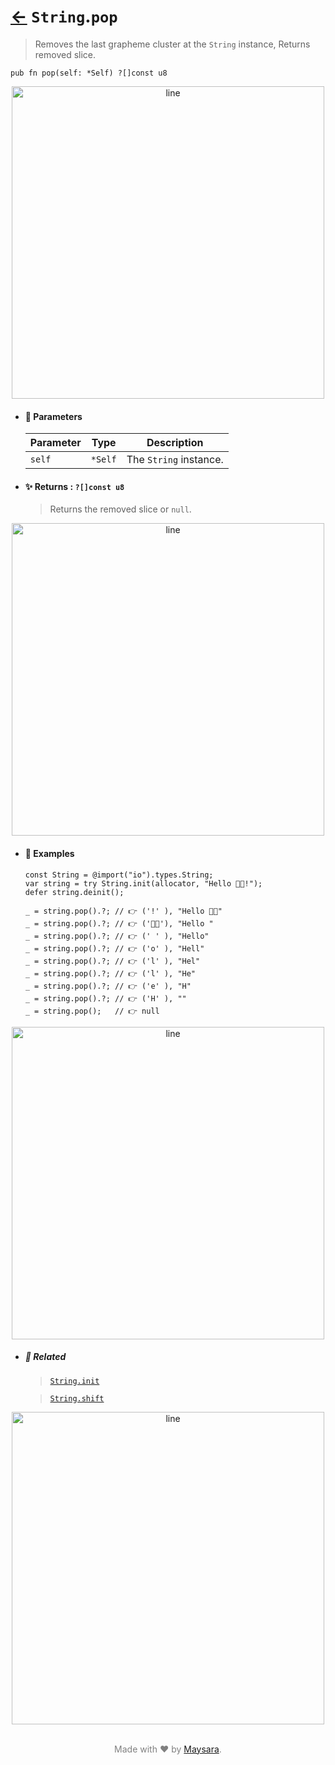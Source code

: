 # [←](../String.md) `String`.`pop`

> Removes the last grapheme cluster at the `String` instance, Returns removed slice.

```zig
pub fn pop(self: *Self) ?[]const u8
```

<div align="center">
<img src="https://github.com/maysara-elshewehy/io-bench/tree/main/dist/img/md/line.png" alt="line" style="width:500px;"/>
</div>

- #### 🧩 Parameters

    | Parameter | Type    | Description            |
    | --------- | ------- | ---------------------- |
    | `self`    | `*Self` | The `String` instance. |

- #### ✨ Returns : `?[]const u8`

    > Returns the removed slice or `null`.

<div align="center">
<img src="https://github.com/maysara-elshewehy/io-bench/tree/main/dist/img/md/line.png" alt="line" style="width:500px;"/>
</div>

- #### 🧪 Examples

    ```zig
    const String = @import("io").types.String;
    var string = try String.init(allocator, "Hello 👨‍🏭!");
    defer string.deinit();
    ```

    ```zig
    _ = string.pop().?; // 👉 ('!' ), "Hello 👨‍🏭"
    _ = string.pop().?; // 👉 ('👨‍🏭'), "Hello "
    _ = string.pop().?; // 👉 (' ' ), "Hello"
    _ = string.pop().?; // 👉 ('o' ), "Hell"
    _ = string.pop().?; // 👉 ('l' ), "Hel"
    _ = string.pop().?; // 👉 ('l' ), "He"
    _ = string.pop().?; // 👉 ('e' ), "H"
    _ = string.pop().?; // 👉 ('H' ), ""
    _ = string.pop();   // 👉 null
    ```

<div align="center">
<img src="https://github.com/maysara-elshewehy/io-bench/tree/main/dist/img/md/line.png" alt="line" style="width:500px;"/>
</div>

- ##### 🔗 Related

  > [`String.init`](./init.md)

  > [`String.shift`](./shift.md)

<div align="center">
<img src="https://github.com/maysara-elshewehy/io-bench/tree/main/dist/img/md/line.png" alt="line" style="width:500px;"/>
</div>

<p align="center" style="color:grey;"><br />Made with ❤️ by <a href="http://github.com/maysara-elshewehy" target="blank">Maysara</a>.</p>